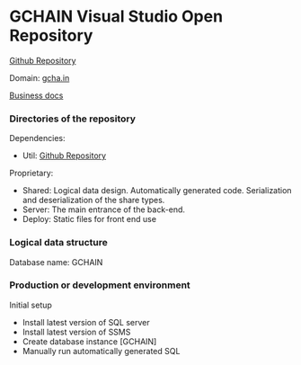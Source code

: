 # GCHAIN Visual Studio Open Repository

[Github Repository](https://github.com/GCHAIN2024/GChainVsOpen)

Domain: [gcha.in](https://gcha.in)

[Business docs](https://github.com/GCHAIN2024/GChainVsOpen/tree/main/Doc)

### Directories of the repository

Dependencies:
- Util: [Github Repository](https://github.com/lchenmay/Common/tree/main/Util)

Proprietary:
- Shared: Logical data design. Automatically generated code. Serialization and deserialization of the share types.
- Server: The main entrance of the back-end.
- Deploy: Static files for front end use

### Logical data structure

Database name: GCHAIN

### Production or development environment

Initial setup
- Install latest version of SQL server
- Install latest version of SSMS
- Create database instance [GCHAIN]
- Manually run automatically generated SQL


